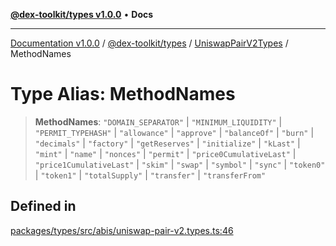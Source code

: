 [**@dex-toolkit/types v1.0.0**](../../../README.md) • **Docs**

***

[Documentation v1.0.0](../../../../../packages.md) / [@dex-toolkit/types](../../../README.md) / [UniswapPairV2Types](../README.md) / MethodNames

# Type Alias: MethodNames

> **MethodNames**: `"DOMAIN_SEPARATOR"` \| `"MINIMUM_LIQUIDITY"` \| `"PERMIT_TYPEHASH"` \| `"allowance"` \| `"approve"` \| `"balanceOf"` \| `"burn"` \| `"decimals"` \| `"factory"` \| `"getReserves"` \| `"initialize"` \| `"kLast"` \| `"mint"` \| `"name"` \| `"nonces"` \| `"permit"` \| `"price0CumulativeLast"` \| `"price1CumulativeLast"` \| `"skim"` \| `"swap"` \| `"symbol"` \| `"sync"` \| `"token0"` \| `"token1"` \| `"totalSupply"` \| `"transfer"` \| `"transferFrom"`

## Defined in

[packages/types/src/abis/uniswap-pair-v2.types.ts:46](https://github.com/niZmosis/dex-toolkit/blob/3d8b41b44787b30fbea5de3ab4737662ffb61bc8/packages/types/src/abis/uniswap-pair-v2.types.ts#L46)
